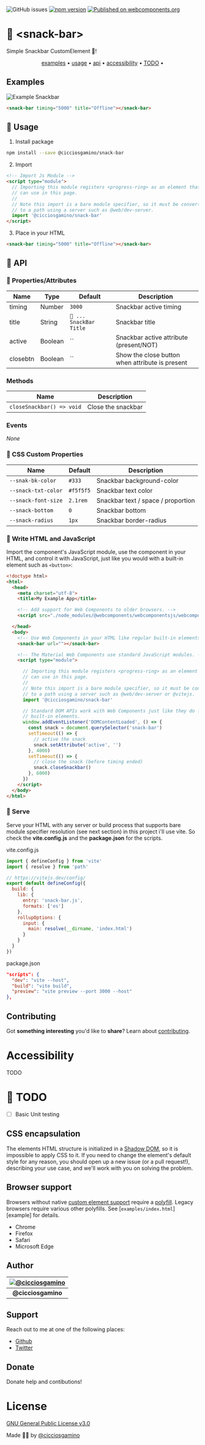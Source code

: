 ![GitHub issues](https://img.shields.io/github/issues/CICCIOSGAMINO/snack-bar)
[![npm version](https://badgen.net/npm/v/@cicciosgamino/progress-ring)](https://www.npmjs.com/package/@cicciosgamino/snack-bar)
[![Published on webcomponents.org](https://img.shields.io/badge/webcomponents.org-published-blue.svg)](https://www.webcomponents.org/element/cicciosgamino/snack-bar)

# 🌰 \<snack-bar\>

Simple Snackbar CustomElement 🌰!

<p align="center">
  <a href="#examples">examples</a> •
  <a href="#usage">usage</a> •
  <a href="#api">api</a> •
  <a href="#accessibility">accessibility</a> •
  <a href="#todo">TODO</a> •
</p>

## Examples

![Example Snackbar](https://raw.githubusercontent.com/CICCIOSGAMINO/cicciosgamino.github.io/master/images/exampleSnackbar.gif)

```html
<snack-bar timing="5000" title="Offline"></snack-bar>
```

## 🚀 Usage

1. Install package
```bash
npm install --save @cicciosgamino/snack-bar
```

2. Import
```html
<!-- Import Js Module -->
<script type="module">
  // Importing this module registers <progress-ring> as an element that you
  // can use in this page.
  //
  // Note this import is a bare module specifier, so it must be converted
  // to a path using a server such as @web/dev-server.
  import '@cicciosgamino/snack-bar'
</script>
```

3. Place in your HTML
```html
<snack-bar timing="5000" title="Offline"></snack-bar>
```

## 🐝 API

### 📒 Properties/Attributes

| Name | Type | Default | Description
| ------- | ---------- | ------------ | --------------
| timing  | Number  | `3000`  | Snackbar active timing
| title   | String  | `🌰 ... SnackBar Title` | Snackbar title
| active  | Boolean | `` | Snackbar active attribute (present/NOT)
| closebtn| Boolean | `` | Show the close button when attribute is present


### Methods

| Name     | Description
| -------- | -------------
| `closeSnackbar() => void`  | Close the snackbar


### Events
*None*

### 🧁 CSS Custom Properties

| Name | Default | Description
| ------------------- | --------- | ----------------------------------
| `--snak-bk-color`   |   `#333`  | Snackbar background-color
| `--snack-txt-color` | `#f5f5f5` | Snackbar text color
| `--snack-font-size` | `2.1rem`  | Snackbar text / space / proportion
| `--snack-bottom`    | `0`       | Snackbar bottom
| `--snack-radius`    | `1px`     | Snackbar border-radius

### 🤖 Write HTML and JavaScript
Import the component's JavaScript module, use the component in your HTML, and control it with JavaScript, just like you would with a built-in element such as `<button>`:

```html
<!doctype html>
<html>
  <head>
    <meta charset="utf-8">
    <title>My Example App</title>

    <!-- Add support for Web Components to older browsers. -->
    <script src="./node_modules/@webcomponents/webcomponentsjs/webcomponents-loader.js"></script>

  </head>
  <body>
    <!-- Use Web Components in your HTML like regular built-in elements. -->
    <snack-bar url=""></snack-bar>

    <!-- The Material Web Components use standard JavaScript modules. -->
    <script type="module">

      // Importing this module registers <progress-ring> as an element that you
      // can use in this page.
      //
      // Note this import is a bare module specifier, so it must be converted
      // to a path using a server such as @web/dev-server or @vitejs.
      import '@cicciosgamino/snack-bar'

      // Standard DOM APIs work with Web Components just like they do for
      // built-in elements.
      window.addEventListener('DOMContentLoaded', () => {
        const snack = document.querySelector('snack-bar')
        setTimeout(() => {
          // active the snack
          snack.setAttribute('active', '')
        }, 4000)
        setTimeout(() => {
          // close the snack (before timing ended)
          snack.closeSnackbar()
        }, 6000)
      })
    </script>
  </body>
</html>
```

### 🚀 Serve
Serve your HTML with any server or build process that supports bare module specifier resolution (see next section) in this project i'll use vite. So check the **vite.config.js** and the **package.json** for the scripts.

vite.config.js
```javascript
import { defineConfig } from 'vite'
import { resolve } from 'path'

// https://vitejs.dev/config/
export default defineConfig({
  build: {
    lib: {
      entry: 'snack-bar.js',
      formats: ['es']
    },
    rollupOptions: {
      input: {
        main: resolve(__dirname, 'index.html')
      }
    }
  }
})
```

package.json
```json
"scripts": {
  "dev": "vite --host",
  "build": "vite build",
  "preview": "vite preview --port 3000 --host"
},
```

## Contributing

Got **something interesting** you'd like to **share**? Learn about [contributing](https://github.com/CICCIOSGAMINO/init/blob/master/CONTRIBUTING.md).

# Accessibility
TODO

# 🔧 TODO 
- [ ] Basic Unit testing

## CSS encapsulation
The elements HTML structure is initialized in a [Shadow DOM](https://developer.mozilla.org/en-US/docs/Web/Web_Components/Using_shadow_DOM), so it is impossible to apply CSS to it. If you need to change the element's default style for any reason, you should open up a new issue (or a pull request!), describing your use case, and we'll work with you on solving the problem.

## Browser support

Browsers without native [custom element support][support] require a [polyfill][]. Legacy browsers require various other polyfills. See [`examples/index.html`][example] for details.

- Chrome
- Firefox
- Safari
- Microsoft Edge

[support]: https://caniuse.com/#feat=custom-elementsv1
[polyfill]: https://github.com/webcomponents/custom-elements


## Author

| [![@cicciosgamino](https://raw.githubusercontent.com/CICCIOSGAMINO/cicciosgamino.github.io/master/images/justme%40412x412_round.png)](https://linkedin.com/in/) 	|
|:------------------------------------------------------------------------------------------:	|
|                                    **@cicciosgamino**                                      	|

## Support
Reach out to me at one of the following places:

- [Github](https://github.com/CICCIOSGAMINO)
- [Twitter](https://twitter.com/cicciosgamino)

## Donate

Donate help and contibutions!

# License
[GNU General Public License v3.0](https://github.com/CICCIOSGAMINO/init/blob/master/LICENSE)

Made 🧑‍💻 by [@cicciosgamino](https://cicciosgamino.web.app)